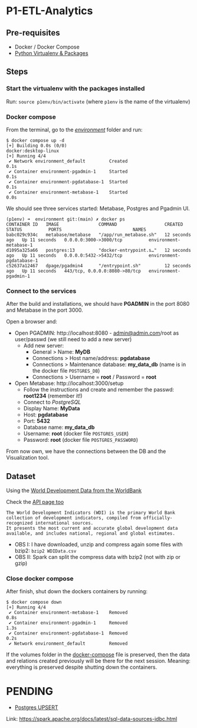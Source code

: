 # P1-ETL-Analytics

## Pre-requisites
* Docker / Docker Compose
* [Python Virtualenv & Packages](environment/virtual_environment.md)

## Steps
### Start the virtualenv with the packages installed
Run: `source p1env/bin/activate` (where `p1env` is the name of the virtualenv)

### Docker compose
From the terminal, go to the [_environment_](environment) folder and run:
```shell
$ docker compose up -d
[+] Building 0.0s (0/0)                                                                                                                                                   docker:desktop-linux
[+] Running 4/4
 ✔ Network environment_default         Created                                                                                                                                            0.1s
 ✔ Container environment-pgadmin-1     Started                                                                                                                                            0.1s
 ✔ Container environment-pgdatabase-1  Started                                                                                                                                            0.1s
 ✔ Container environment-metabase-1    Started                                                                                                                                          0.0s
```
We should see three services started: Metabase, Postgres and Pgadmin UI.
```
(p1env) ➜  environment git:(main) ✗ docker ps
CONTAINER ID   IMAGE               COMMAND                  CREATED          STATUS          PORTS                           NAMES
babc029c934c   metabase/metabase   "/app/run_metabase.sh"   12 seconds ago   Up 11 seconds   0.0.0.0:3000->3000/tcp          environment-metabase-1
d1095a325a66   postgres:13         "docker-entrypoint.s…"   12 seconds ago   Up 11 seconds   0.0.0.0:5432->5432/tcp          environment-pgdatabase-1
c52637a12467   dpage/pgadmin4      "/entrypoint.sh"         12 seconds ago   Up 11 seconds   443/tcp, 0.0.0.0:8080->80/tcp   environment-pgadmin-1
```

### Connect to the services
After the build and installations, we should have __PGADMIN__ in the port 8080 and Metabase in the port 3000.

Open a browser and:
* Open PGADMIN: http://localhost:8080 - admin@admin.com/root as user/passwd (we still need to add a new server)
  * Add new server:
    * General > Name: __MyDB__
    * Connections > Host name/address: __pgdatabase__ 
    * Connections > Maintenance database: __my_data_db__ (name is in the docker file `POSTGRES_DB`)
    * Connections > Username = __root__ / Password = __root__
* Open Metabase: http://localhost:3000/setup
  * Follow the instructions and create and remember the passwd: __root1234__ (remember it!)
  * Connect to _PostgreSQL_
  * Display Name: __MyData__
  * Host: __pgdatabase__
  * Port: __5432__
  * Database name: __my_data_db__
  * Username: __root__ (docker file `POSTGRES_USER`)
  * Password: __root__ (docker file `POSTGRES_PASSWORD`)

From now own, we have the connections between the DB and the Visualization tool.

## Dataset
Using the [World Development Data from the WorldBank](https://datacatalog.worldbank.org/search/dataset/0037712/World-Development-Indicators)

Check the [API page too](https://datahelpdesk.worldbank.org/knowledgebase/articles/889386-developer-information-overview)
```
The World Development Indicators (WDI) is the primary World Bank collection of development indicators, compiled from officially-recognized international sources. 
It presents the most current and accurate global development data available, and includes national, regional and global estimates.
```

- OBS I: I have downloaded, unzip and compress again some files with bzip2: `bzip2 WDIData.csv`
- OBS II: Spark can split the compress data with bzip2 (not with zip or gzip)

### Close docker compose
After finish, shut down the dockers containers by running:
```shell
$ docker compose down
[+] Running 4/4
 ✔ Container environment-metabase-1    Removed                                                                                                                                            0.8s
 ✔ Container environment-pgadmin-1     Removed                                                                                                                                            1.3s
 ✔ Container environment-pgdatabase-1  Removed                                                                                                                                            0.2s
 ✔ Network environment_default         Removed
```

If the volumes folder in the [docker-compose](environment/docker-compose.yaml) file is preserved, then the data and relations created previously will be there for the next session. 
Meaning: everything is preserved despite shutting down the containers.

# PENDING
* [Postgres UPSERT](https://www.postgresqltutorial.com/postgresql-tutorial/postgresql-upsert/)

Link: https://spark.apache.org/docs/latest/sql-data-sources-jdbc.html

